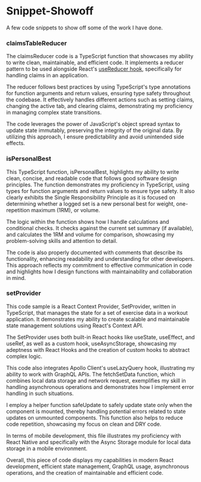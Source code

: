# Snippet-Showoff
A few code snippets to show off some of the work I have done.

### claimsTableReducer

The claimsReducer code is a TypeScript function that showcases my ability to write clean, maintainable, and efficient code. It implements a reducer pattern to be used alongside React's [useReducer hook](https://react.dev/reference/react/useReducer), specifically for handling claims in an application.

The reducer follows best practices by using TypeScript's type annotations for function arguments and return values, ensuring type safety throughout the codebase. It effectively handles different actions such as setting claims, changing the active tab, and clearing claims, demonstrating my proficiency in managing complex state transitions.

The code leverages the power of JavaScript's object spread syntax to update state immutably, preserving the integrity of the original data. By utilizing this approach, I ensure predictability and avoid unintended side effects.

### isPersonalBest

This TypeScript function, isPersonalBest, highlights my ability to write clean, concise, and readable code that follows good software design principles. The function demonstrates my proficiency in TypeScript, using types for function arguments and return values to ensure type safety. It also clearly exhibits the Single Responsibility Principle as it is focused on determining whether a logged set is a new personal best for weight, one-repetition maximum (1RM), or volume.

The logic within the function shows how I handle calculations and conditional checks. It checks against the current set summary (if available), and calculates the 1RM and volume for comparison, showcasing my problem-solving skills and attention to detail.

The code is also properly documented with comments that describe its functionality, enhancing readability and understanding for other developers. This approach reflects my commitment to effective communication in code and highlights how I design functions with maintainability and collaboration in mind.

### setProvider

This code sample is a React Context Provider, SetProvider, written in TypeScript, that manages the state for a set of exercise data in a workout application. It demonstrates my ability to create scalable and maintainable state management solutions using React's Context API.

The SetProvider uses both built-in React hooks like useState, useEffect, and useRef, as well as a custom hook, useAsyncStorage, showcasing my adeptness with React Hooks and the creation of custom hooks to abstract complex logic.

This code also integrates Apollo Client's useLazyQuery hook, illustrating my ability to work with GraphQL APIs. The fetchSetData function, which combines local data storage and network request, exemplifies my skill in handling asynchronous operations and demonstrates how I implement error handling in such situations.

I employ a helper function safeUpdate to safely update state only when the component is mounted, thereby handling potential errors related to state updates on unmounted components. This function also helps to reduce code repetition, showcasing my focus on clean and DRY code.

In terms of mobile development, this file illustrates my proficiency with React Native and specifically with the Async Storage module for local data storage in a mobile environment.

Overall, this piece of code displays my capabilities in modern React development, efficient state management, GraphQL usage, asynchronous operations, and the creation of maintainable and efficient code.
